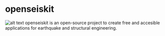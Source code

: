# openseiskit
![alt text](https://i.ibb.co/QrL4kjj/logo5.png)
openseiskit is an open-source project to create free and accesible applications for earthquake and structural engineering.
